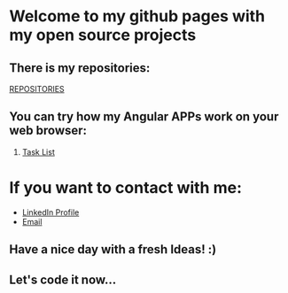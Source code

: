 # **Welcome to my github pages with my open source projects**
## There is my repositories:
[REPOSITORIES](https://github.com/PiotrOleksy24?tab=repositories)
## You can try how my Angular APPs work on your web browser:
1. [Task List](https://piotroleksy24.github.io/lista-zadan/)

# If you want to contact with me:
- [LinkedIn Profile](https://www.linkedin.com/in/piotr-oleksy-programmer/)
- [Email](mailto:piotr.oleksy.24@gmail.com)

## Have a nice day with a fresh Ideas! :)
## Let's code it now...
